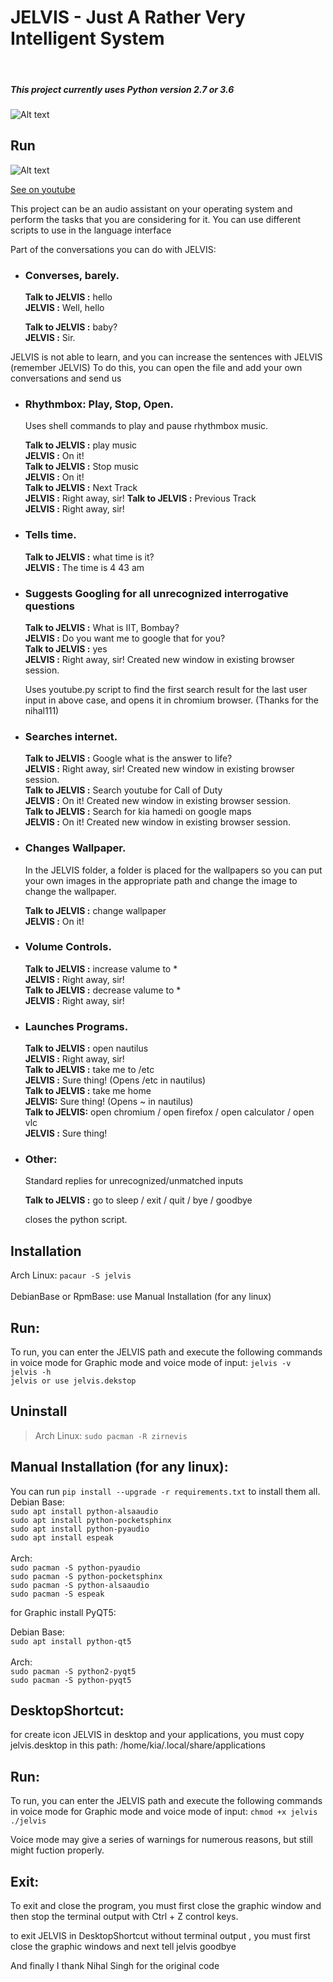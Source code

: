# JELVIS - Just A Rather Very Intelligent System
<br>

##### This project currently uses Python version 2.7 or 3.6

![Alt text](https://raw.githubusercontent.com/kiahamedi/JELVIS/master/wallpapers/jelviis.png "Optional title")

## Run
![Alt text](https://raw.githubusercontent.com/kiahamedi/JELVIS/master/screenshot.png "Optional title")

[See on youtube](https://www.youtube.com/watch?v=33k3GG6Gszo)

This project can be an audio assistant on your operating system and perform the tasks that you are considering for it.
You can use different scripts to use in the language interface

Part of the conversations you can do with JELVIS:
- ### Converses, barely.

    **Talk to JELVIS :** hello<br>
    **JELVIS :** Well, hello

    **Talk to JELVIS :** baby?<br>
    **JELVIS :** Sir.


JELVIS is not able to learn, and you can increase the sentences with JELVIS (remember JELVIS)
To do this, you can open the file and add your own conversations and send us

- ### Rhythmbox: Play, Stop, Open.

    Uses shell commands to play and pause rhythmbox music.

    **Talk to JELVIS :** play music<br>
    **JELVIS :** On it!<br>
    **Talk to JELVIS :** Stop music<br>
    **JELVIS :** On it!<br>
    **Talk to JELVIS :** Next Track<br>
    **JELVIS :** Right away, sir!
    **Talk to JELVIS :** Previous Track<br>
    **JELVIS :** Right away, sir!

- ### Tells time.
    
    **Talk to JELVIS :** what time is it?<br>
    **JELVIS :** The time is 4 43 am


- ### Suggests Googling for all unrecognized interrogative questions

    **Talk to JELVIS :** What is IIT, Bombay?<br>
    **JELVIS :** Do you want me to google that for you?<br>
    **Talk to JELVIS :** yes<br>
    **JELVIS :** Right away, sir!  Created new window in existing browser session.


    Uses youtube.py script to find the first search result for the last user input in above case, and opens it in chromium browser. (Thanks for the nihal111)

- ### Searches internet.

    **Talk to JELVIS :** Google what is the answer to life?<br>
    **JELVIS :** Right away, sir!  Created new window in existing browser session.<br>
    **Talk to JELVIS :** Search youtube for Call of Duty<br>
    **JELVIS :** On it!  Created new window in existing browser session.<br>
    **Talk to JELVIS :** Search for kia hamedi on google maps<br>
    **JELVIS :** On it!  Created new window in existing browser session.

- ### Changes Wallpaper.

    In the JELVIS folder, a folder is placed for the wallpapers so you can put your own images in the appropriate path and change the image to change the wallpaper.

    **Talk to JELVIS :** change wallpaper<br>
    **JELVIS :** On it!
- ### Volume Controls.
    **Talk to JELVIS :** increase valume to *<br>
    **JELVIS :** Right away, sir!<br>
    **Talk to JELVIS :** decrease valume to *<br>
    **JELVIS :** Right away, sir!<br>
- ### Launches Programs.
    
    **Talk to JELVIS :** open nautilus<br>
    **JELVIS :** Right away, sir!<br>
    **Talk to JELVIS :** take me to /etc<br>
    **JELVIS :** Sure thing! (Opens /etc in nautilus)<br>
    **Talk to JELVIS :** take me home<br>
    **JELVIS:** Sure thing! (Opens ~ in nautilus)<br>
    **Talk to JELVIS:** open chromium / open firefox / open calculator / open vlc<br>
    **JELVIS :** Sure thing!


- ### Other:
    
    Standard replies for unrecognized/unmatched inputs

    **Talk to JELVIS :** go to sleep / exit / quit / bye / goodbye

    closes the python script.
    
    
## Installation
Arch Linux: `pacaur -S jelvis`</br>
</br>
DebianBase or RpmBase: use Manual Installation (for any linux)</br>

## Run:
To run, you can enter the JELVIS path and execute the following commands in voice mode
for Graphic mode and voice mode of input:
`jelvis -v`</br>
`jelvis -h`</br>
`jelvis or use jelvis.dekstop`</br>

## Uninstall
> Arch Linux: `sudo pacman -R zirnevis`</br>


## Manual Installation (for any linux):
You can run `pip install --upgrade -r requirements.txt` to install them all.</br>
Debian Base:</br>
`sudo apt install python-alsaaudio` </br>
`sudo apt install python-pocketsphinx` </br>
`sudo apt install python-pyaudio` </br>
`sudo apt install espeak` </br>
</br>
Arch:</br>
`sudo pacman -S python-pyaudio` </br>
`sudo pacman -S python-pocketsphinx` </br>
`sudo pacman -S python-alsaaudio` </br>
`sudo pacman -S espeak` </br>

for Graphic install PyQT5:

Debian Base:</br>
`sudo apt install python-qt5`</br>
</br>
Arch:</br>
`sudo pacman -S python2-pyqt5`</br>
`sudo pacman -S python-pyqt5`</br>

## DesktopShortcut:
for create icon JELVIS in desktop and your applications, you must copy jelvis.desktop in this path: /home/kia/.local/share/applications

## Run:
To run, you can enter the JELVIS path and execute the following commands in voice mode
for Graphic mode and voice mode of input:
`chmod +x jelvis`</br>
`./jelvis`</br>

Voice mode may give a series of warnings for numerous reasons, but still might fuction properly.


## Exit:
To exit and close the program, you must first close the graphic window and then stop the terminal output with Ctrl + Z control keys.



to exit JELVIS in DesktopShortcut without terminal output , you must first close the graphic windows and next tell jelvis goodbye

And finally I thank Nihal Singh for the original code


